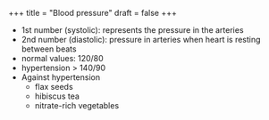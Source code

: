 +++
title = "Blood pressure"
draft = false
+++

-   1st number (systolic): represents the pressure in the arteries
-   2nd number (diastolic): pressure in arteries when heart is resting between beats
-   normal values: 120/80
-   hypertension &gt; 140/90
-   Against hypertension
    -   flax seeds
    -   hibiscus tea
    -   nitrate-rich vegetables